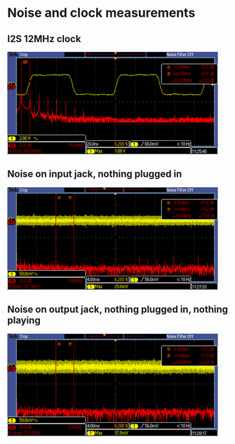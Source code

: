 # Noise and clock measurements

## I2S 12MHz clock

![i2s clock and fft](i2s-clock.PNG)

## Noise on input jack, nothing plugged in

![input jack](input.PNG)

## Noise on output jack, nothing plugged in, nothing playing

![output jack](output.PNG)
